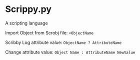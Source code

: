 # Scrippy.py
A scripting language

Import Object from Scrobj file:
`+ObjectName`

Scribby Log attribute value:
`ObjectName ? AttributeName`

Change attribute value:
`Object Name : AttributeName NewValue`
